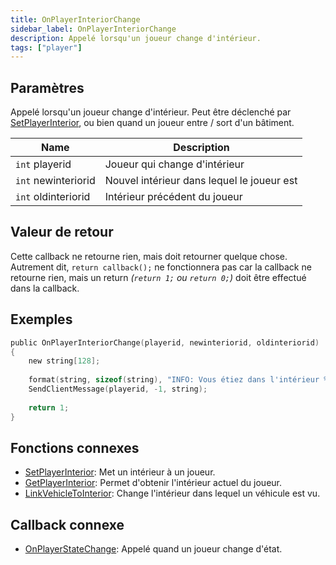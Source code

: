 ```yaml
---
title: OnPlayerInteriorChange
sidebar_label: OnPlayerInteriorChange
description: Appelé lorsqu'un joueur change d'intérieur.
tags: ["player"]
---
```


## Paramètres

Appelé lorsqu'un joueur change d'intérieur. Peut être déclenché par [SetPlayerInterior](../functions/SetPlayerInterior), ou bien quand un joueur entre / sort d'un bâtiment.

| Name                | Description                                 |
| ------------------- | ------------------------------------------- |
| `int` playerid      | Joueur qui change d'intérieur               |
| `int` newinteriorid | Nouvel intérieur dans lequel le joueur est  |
| `int` oldinteriorid | Intérieur précédent du joueur               |

## Valeur de retour

Cette callback ne retourne rien, mais doit retourner quelque chose. Autrement dit, `return callback();` ne fonctionnera pas car la callback ne retourne rien, mais un return _(`return 1;` ou `return 0;`)_ doit être effectué dans la callback.

## Exemples

```c
public OnPlayerInteriorChange(playerid, newinteriorid, oldinteriorid)
{
    new string[128];
    
    format(string, sizeof(string), "INFO: Vous étiez dans l'intérieur %d, vous êtes maintenant dans l'intérieur %d!", oldinteriorid, newinteriorid);
    SendClientMessage(playerid, -1, string);
    
    return 1;
}
```

## Fonctions connexes

- [SetPlayerInterior](../functions/SetPlayerInterior): Met un intérieur à un joueur.
- [GetPlayerInterior](../functions/GetPlayerInterior): Permet d'obtenir l'intérieur actuel du joueur.
- [LinkVehicleToInterior](../functions/LinkVehicleToInterior): Change l'intérieur dans lequel un véhicule est vu.

## Callback connexe

- [OnPlayerStateChange](OnPlayerStateChange): Appelé quand un joueur change d'état.
